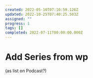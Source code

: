 ```yaml
---
created: 2022-05-10T07:10:59.126Z
updated: 2022-10-25T07:40:25.503Z
assigned: ""
progress: 1
tags: []
completed: 2022-07-11T00:00:00.000Z
---
```


# Add Series from wp

(as list on Podcast?)
